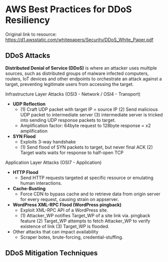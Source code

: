 # AWS Best Practices for DDoS Resiliency

Original link to resource: https://d1.awsstatic.com/whitepapers/Security/DDoS_White_Paper.pdf

## DDoS Attacks

__Distributed Denial of Service (DDoS)__ is where an attacker uses multiple sources, such as distributed groups of malware infected computers, routers, IoT devices and other endpoints to orchestrate an attack against a target, preventing legitimate users from accessing the target.

Infrastructure Layer Attacks (OSI3 - Network / OSI4 - Transport)
* __UDP Reflection__
    * (1) Craft UDP packet with target IP = source IP (2) Send malicious UDP packet to intermediate server (3) intermediate server is tricked into sending UDP response packets to target.
    * Amplification factor: 64byte request to 128byte response = x2 amplification
* __SYN Flood__
    * Exploits 3-way handshake
    * (1) Send flood of SYN packets to target, but never final ACK (2) Target waits waits for response to half-open TCP 

Application Layer Attacks (OSI7 - Application)
* __HTTP Flood__
    * Send HTTP requests targeted at specific resource or emulating human interactions.
* __Cache-Busting__
    * Force CDN to bypass cache and to retrieve data from origin server for every request, causing strain on appserver.
* __WordPress XML-RPC Flood (WordPress pingback)__
    * Exploit XML-RPC API of a WordPress site.
    * (1) Attacker_WP notifies Target_WP of a site link via. pingback feature (2) Target_WP attempts to fetch Attacker_WP to verify existence of link (3) Target_WP is flooded.
* Other attacks that can impact availability
    * Scraper botes, brute-forcing, credential-stuffing.

## DDoS Mitigation Techniques

